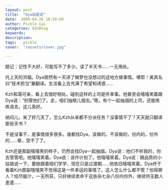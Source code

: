 ```yaml
---
layout: post  
title:  "Dya如是说"
date:  2009-04-26 10:50:00
author: Pickle Cai  
categories: EduBlog  
keywords: 
description:   
tags:	pickle   
cover:  "/assets/cover.jpg"  

---
```


题记：记性不大好，可能写不了多少。读了半天书……一无用处。



托上天的洪福，Dya居然有一天进了做梦也没想过的这地方做事情。噢耶！美其名曰“技术担当”兼翻译。生活看上去充满了希望和诱惑……



 



Kzh和蔼可亲，看上去很好相处。碰到这样的上司是件幸事。他甚至会嘻嘻笑着跟Dya说：“别管他们了。走，咱们抽根儿烟去。”嗯，有个一起抽烟的上司，还能练练语言。这儿真好。



 



纳闷儿，来了好几天了，怎么Kzh从来都不分派任务？没事情干了？天天就只翻译那些天书？



 



不是没事干，是事情很多很多。谁都找Dya，该做的，不该做的，份内的，份外的……晕，受不了了。



 



Kzh还是那副嘻嘻笑的样子，仍然会找Dya一起抽烟。Dya说：他们不听我的，你去管管吧。他嘻嘻笑着。Dya说：该作计划了。他嘻嘻笑着。Dya说：跟品质的小姑娘说一下，要她跟着咱们学学，现在只是过渡期……他依旧嘻嘻笑着。Dya终于看着Kzh那副嘻嘻笑不觉得这是一件幸运的事情了。这人怎么什么都不管？怕得罪人？绞尽脑汁，一无所获，只好继续卖命于这些杂七杂八份内份外，继续供无数人差遣……



 



 



		    
